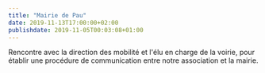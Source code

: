 ```yaml
---
title: "Mairie de Pau"
date: 2019-11-13T17:00:00+02:00
publishdate: 2019-11-05T00:03:08+01:00
---
```


Rencontre avec la direction des mobilité et l'élu en charge de la voirie, pour
établir une procédure de communication entre notre association et la mairie.
